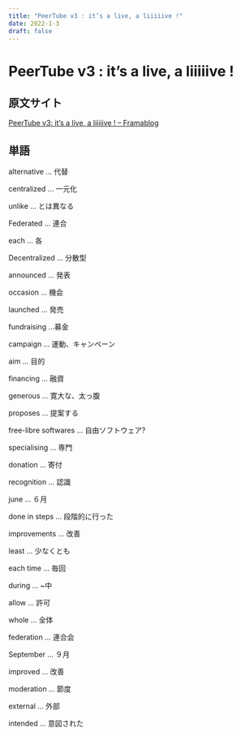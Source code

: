 ```yaml
---
title: "PeerTube v3 : it’s a live, a liiiiive !"
date: 2022-1-3
draft: false
---
```

# PeerTube v3 : it’s a live, a liiiiive !



## 原文サイト



[PeerTube v3: it&rsquo;s a live, a liiiiive ! &#8211; Framablog](https://framablog.org/2021/01/07/peertube-v3-its-a-live-a-liiiiive/)



## 単語



alternative ... 代替



centralized ... 一元化



unlike ... とは異なる



Federated ... 連合



each ... 各



Decentralized ... 分散型



announced ... 発表



occasion ... 機会



launched ... 発売



fundraising ...募金



campaign ... 運動、キャンペーン



aim ... 目的



financing ... 融資



generous ... 寛大な、太っ腹



proposes ... 提案する



free-libre softwares ... 自由ソフトウェア?



specialising ... 専門



donation ... 寄付



recognition ... 認識



june ... ６月



done in steps ... 段階的に行った



improvements ... 改善



least ... 少なくとも



each time ... 毎回



during ... ~中



allow ... 許可



whole ... 全体



federation ... 連合会



September ... ９月



improved ... 改善



moderation ... 節度



external ... 外部



intended ... 意図された
